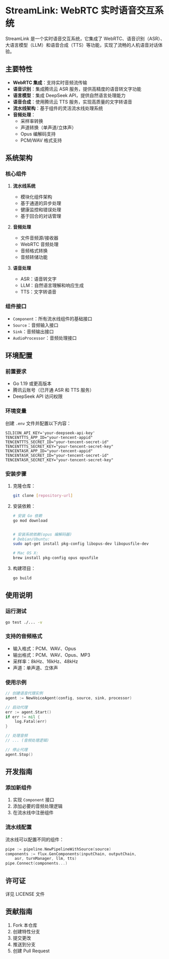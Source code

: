 # StreamLink: WebRTC 实时语音交互系统

StreamLink 是一个实时语音交互系统，它集成了 WebRTC、语音识别（ASR）、大语言模型（LLM）和语音合成（TTS）等功能，实现了流畅的人机语音对话体验。

## 主要特性

- **WebRTC 集成**：支持实时音频流传输
- **语音识别**：集成腾讯云 ASR 服务，提供高精度的语音转文字功能
- **语言模型**：集成 DeepSeek API，提供自然语言处理能力
- **语音合成**：使用腾讯云 TTS 服务，实现高质量的文字转语音
- **流水线架构**：基于组件的灵活流水线处理系统
- **音频处理**：
  - 采样率转换
  - 声道转换（单声道/立体声）
  - Opus 编解码支持
  - PCM/WAV 格式支持

## 系统架构

### 核心组件

1. **流水线系统**
   - 模块化组件架构
   - 基于通道的异步处理
   - 健康监控和错误处理
   - 基于回合的对话管理

2. **音频处理**
   - 文件音频源/接收器
   - WebRTC 音频处理
   - 音频格式转换
   - 音频转储功能

3. **语音处理**
   - ASR：语音转文字
   - LLM：自然语言理解和响应生成
   - TTS：文字转语音

### 组件接口

- `Component`：所有流水线组件的基础接口
- `Source`：音频输入接口
- `Sink`：音频输出接口
- `AudioProcessor`：音频处理接口

## 环境配置

### 前置要求

- Go 1.19 或更高版本
- 腾讯云账号（已开通 ASR 和 TTS 服务）
- DeepSeek API 访问权限

### 环境变量

创建 `.env` 文件并配置以下内容：

```env
SILICON_API_KEY='your-deepseek-api-key'
TENCENTTTS_APP_ID="your-tencent-appid"
TENCENTTTS_SECRET_ID="your-tencent-secret-id"
TENCENTTTS_SECRET_KEY="your-tencent-secret-key"
TENCENTASR_APP_ID="your-tencent-appid"
TENCENTASR_SECRET_ID="your-tencent-secret-id"
TENCENTASR_SECRET_KEY="your-tencent-secret-key"
```

### 安装步骤

1. 克隆仓库：
   ```bash
   git clone [repository-url]
   ```

2. 安装依赖：
   ```bash
   # 安装 Go 依赖
   go mod download

   
   # 安装系统依赖(opus 编解码器)
   # Debian/Ubuntu:
   sudo apt-get install pkg-config libopus-dev libopusfile-dev

   # Mac OS X:
   brew install pkg-config opus opusfile
   ```

3. 构建项目：
   ```bash
   go build
   ```

## 使用说明

### 运行测试

```bash
go test ./... -v
```

### 支持的音频格式

- 输入格式：PCM、WAV、Opus
- 输出格式：PCM、WAV、Opus、MP3
- 采样率：8kHz、16kHz、48kHz
- 声道：单声道、立体声

### 使用示例

```go
// 创建语音代理实例
agent := NewVoiceAgent(config, source, sink, processor)

// 启动代理
err := agent.Start()
if err != nil {
    log.Fatal(err)
}

// 处理音频
// ... (音频处理逻辑)

// 停止代理
agent.Stop()
```

## 开发指南

### 添加新组件

1. 实现 `Component` 接口
2. 添加必要的音频处理逻辑
3. 在流水线中注册组件

### 流水线配置

流水线可以配置不同的组件：

```go
pipe := pipeline.NewPipelineWithSource(source)
components := flux.GenComponents(inputChain, outputChain, 
    asr, turnManager, llm, tts)
pipe.Connect(components...)
```

## 许可证

详见 LICENSE 文件

## 贡献指南

1. Fork 本仓库
2. 创建特性分支
3. 提交更改
4. 推送到分支
5. 创建 Pull Request

